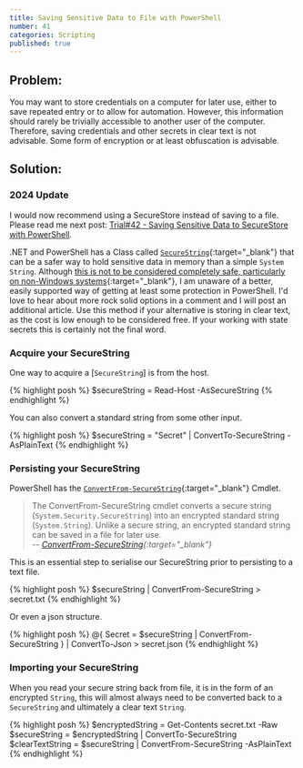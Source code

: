 ```yaml
---
title: Saving Sensitive Data to File with PowerShell
number: 41
categories: Scripting
published: true
---
```


## Problem:
You may want to store credentials on a computer for later use, either to save repeated entry or to allow for automation.  However, this information should rarely be trivially accessible to another user of the computer.  Therefore, saving credentials and other secrets in clear text is not advisable. Some form of encryption or at least obfuscation is advisable.


## Solution:

### 2024 Update
I would now recommend using a SecureStore instead of saving to a file.  Please read me next post: [Trial#42 - Saving Sensitive Data to SecureStore with PowerShell](/scripting/saving-sensitive-data-to-securestore-with-powershell).

.NET and PowerShell has a Class called [````SecureString````](https://learn.microsoft.com/en-us/dotnet/api/system.security.securestring){:target="_blank"} that can be a safer way to hold sensitive data in memory than a simple ````System```` ````String````.  Although [this is not to be considered completely safe, particularly on non-Windows systems](https://github.com/dotnet/platform-compat/blob/master/docs/DE0001.md){:target="_blank"}, I am unaware of a better, easily supported way of getting at least some protection in PowerShell.  I'd love to hear about more rock solid options in a comment and I will post an additional article.  Use this method if your alternative is storing in clear text, as the cost is low enough to be considered free.  If your working with state secrets this is certainly not the final word.

### Acquire your SecureString

One way to acquire a [````SecureString````] is from the host.

{% highlight posh %}
$secureString = Read-Host -AsSecureString
{% endhighlight %}

You can also convert a standard string from some other input.

{% highlight posh %}
$secureString = "Secret" | ConvertTo-SecureString -AsPlainText
{% endhighlight %}


### Persisting your SecureString
PowerShell has the [````ConvertFrom-SecureString````](https://learn.microsoft.com/en-us/powershell/module/microsoft.powershell.security/convertfrom-securestring){:target="_blank"}  Cmdlet.

> The ConvertFrom-SecureString cmdlet converts a secure string (````System.Security.SecureString````) into an encrypted standard string (````System.String````). Unlike a secure string, an encrypted standard string can be saved in a file for later use.  
> -- <cite>[ConvertFrom-SecureString](https://learn.microsoft.com/en-us/powershell/module/microsoft.powershell.security/convertfrom-securestring?view=powershell-7.3#description){:target="_blank"} </cite>

This is an essential step to serialise our SecureString prior to persisting to a text file.

{% highlight posh %}
$secureString | ConvertFrom-SecureString > secret.txt
{% endhighlight %}

Or even a json structure.

{% highlight posh %}
@{
    Secret = $secureString | ConvertFrom-SecureString
} |
   ConvertTo-Json > secret.json
{% endhighlight %}

### Importing your SecureString
When you read your secure string back from file, it is in the form of an encrypted ````String````, this will almost always need to be converted back to a ````SecureString```` and ultimately a clear text ````String````.

{% highlight posh %}
$encryptedString = Get-Contents secret.txt -Raw
$secureString = $encryptedString | ConvertTo-SecureString
$clearTextString = $secureString | ConvertFrom-SecureString -AsPlainText
{% endhighlight %}